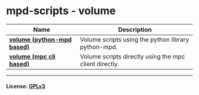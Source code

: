 # mpd-scripts - volume

| Name              | Description              |
| --- | --- |
| **[volume (python-mpd based)](./python-mpd/README.md)** | Volume scripts using the python library python-mpd. |
| **[volume (mpc cli based)](./mpc/README.md)** | Volume scripts directly using the mpc client directly. |
***
#### License: [GPLv3](../LICENSE)